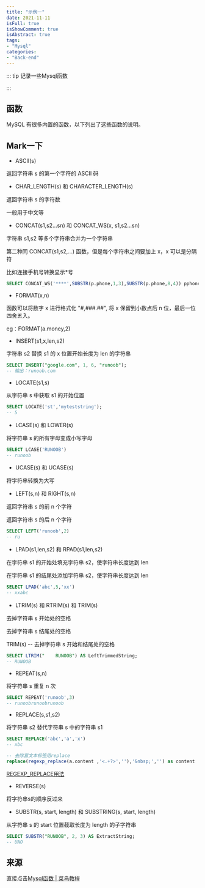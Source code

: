 ```yaml
---
title: "示例一"
date: 2021-11-11
isFull: true
isShowComment: true
isAbstract: true
tags:
- "Mysql"
categories:
- "Back-end"
---
```


::: tip
记录一些Mysql函数

:::

<!-- more -->

## 函数

MySQL 有很多内置的函数，以下列出了这些函数的说明。

## Mark一下

* ASCII(s)

返回字符串 s 的第一个字符的 ASCII 码

* CHAR_LENGTH(s) 和 CHARACTER_LENGTH(s)	

返回字符串 s 的字符数

一般用于中文等

* CONCAT(s1,s2...sn) 和 CONCAT_WS(x, s1,s2...sn)

字符串 s1,s2 等多个字符串合并为一个字符串

第二种同 CONCAT(s1,s2,...) 函数，但是每个字符串之间要加上 x，x 可以是分隔符

比如连接手机号转换显示*号

```sql
SELECT CONCAT_WS('****',SUBSTR(p.phone,1,3),SUBSTR(p.phone,8,4)) pphone,TIMESTAMPDIFF(YEAR, p.birth, CURDATE()) ege,p.* FROM test_zyj_prac p
```

* FORMAT(x,n)

函数可以将数字 x 进行格式化 "#,###.##", 将 x 保留到小数点后 n 位，最后一位四舍五入。

eg：FORMAT(a.money,2)

* INSERT(s1,x,len,s2)

字符串 s2 替换 s1 的 x 位置开始长度为 len 的字符串

```sql
SELECT INSERT("google.com", 1, 6, "runoob");  
-- 输出：runoob.com
```

* LOCATE(s1,s)

从字符串 s 中获取 s1 的开始位置

```sql
SELECT LOCATE('st','myteststring');  
-- 5
```

* LCASE(s) 和 LOWER(s)

将字符串 s 的所有字母变成小写字母	

```sql
SELECT LCASE('RUNOOB') 
-- runoob
```

* UCASE(s) 和 UCASE(s)

 将字符串转换为大写

* LEFT(s,n) 和 RIGHT(s,n)

返回字符串 s 的前 n 个字符

返回字符串 s 的后 n 个字符

```sql
SELECT LEFT('runoob',2) 
-- ru
```

* LPAD(s1,len,s2) 和 RPAD(s1,len,s2)	

在字符串 s1 的开始处填充字符串 s2，使字符串长度达到 len

在字符串 s1 的结尾处添加字符串 s2，使字符串长度达到 len

```sql
SELECT LPAD('abc',5,'xx') 
-- xxabc
```

* LTRIM(s) 和 RTRIM(s) 和 TRIM(s)

去掉字符串 s 开始处的空格

去掉字符串 s 结尾处的空格

TRIM(s) -- 去掉字符串 s 开始和结尾处的空格

```sql
SELECT LTRIM("    RUNOOB") AS LeftTrimmedString;
-- RUNOOB
```

* REPEAT(s,n)

将字符串 s 重复 n 次

```sql
SELECT REPEAT('runoob',3) 
-- runoobrunoobrunoob
```

* REPLACE(s,s1,s2)

将字符串 s2 替代字符串 s 中的字符串 s1

```sql
SELECT REPLACE('abc','a','x') 
-- xbc

-- 去除富文本标签用replace
replace(regexp_replace(a.content ,'<.+?>',''),'&nbsp;','') as content
```

[REGEXP_REPLACE用法](https://blog.csdn.net/JohnnyChu/article/details/111184962)

* REVERSE(s)

将字符串s的顺序反过来

* SUBSTR(s, start, length) 和 SUBSTRING(s, start, length)

从字符串 s 的 start 位置截取长度为 length 的子字符串

```sql
SELECT SUBSTR("RUNOOB", 2, 3) AS ExtractString; 
-- UNO
```

## 来源

直接点击[Mysql函数 | 菜鸟教程](https://www.runoob.com/mysql/mysql-functions.html)